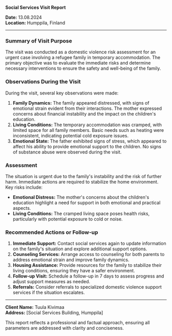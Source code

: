 

**Social Services Visit Report**

**Date:** 13.08.2024  
**Location:** Humppila, Finland  

---

### Summary of Visit Purpose  
The visit was conducted as a domestic violence risk assessment for an urgent case involving a refugee family in temporary accommodation. The primary objective was to evaluate the immediate risks and determine necessary interventions to ensure the safety and well-being of the family.

### Observations During the Visit  
During the visit, several key observations were made:  
1. **Family Dynamics:** The family appeared distressed, with signs of emotional strain evident from their interactions. The mother expressed concerns about financial instability and the impact on the children's education.
2. **Living Conditions:** The temporary accommodation was cramped, with limited space for all family members. Basic needs such as heating were inconsistent, indicating potential cold exposure issues.
3. **Emotional State:** The father exhibited signs of stress, which appeared to affect his ability to provide emotional support to the children. No signs of substance abuse were observed during the visit.

### Assessment  
The situation is urgent due to the family's instability and the risk of further harm. Immediate actions are required to stabilize the home environment. Key risks include:  
- **Emotional Distress:** The mother's concerns about the children's education highlight a need for support in both emotional and practical aspects.
- **Living Conditions:** The cramped living space poses health risks, particularly with potential exposure to cold or noise.

### Recommended Actions or Follow-up  
1. **Immediate Support:** Contact social services again to update information on the family's situation and explore additional support options.
2. **Counseling Services:** Arrange access to counseling for both parents to address emotional strain and improve family dynamics.
3. **Housing Assistance:** Provide resources for the family to stabilize their living conditions, ensuring they have a safer environment.
4. **Follow-up Visit:** Schedule a follow-up in 7 days to assess progress and adjust support measures as needed.
5. **Referrals:** Consider referrals to specialized domestic violence support services if the situation escalates.

---

**Client Name:** Tuula Kivimaa  
**Address:** [Social Services Building, Humppila]  

This report reflects a professional and factual approach, ensuring all parameters are addressed with clarity and conciseness.